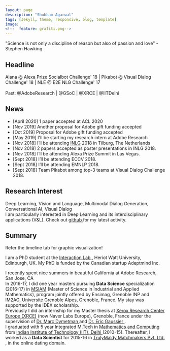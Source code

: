 ```yaml
---
layout: page
description: "Shubham Agarwal"
tags: [Jekyll, theme, responsive, blog, template]
image:
<!--  feature: grafiti.png-->
---
```


"Science is not only a discipline of reason but also of passion and love" - Stephen Hawking

<h2> Headline </h2>

Alana @ Alexa Prize Socialbot Challenge' 18 | Pikabot @ Visual Dialog Challenge' 18 | NLE @ E2E NLG Challenge' 17
<br />
<br />
Past: @AdobeResearch | @GSoC | @XRCE | @IITDelhi

<h2> News </h2>

* [April 2020] 1 paper accepted at ACL 2020
* [Nov 2019] Another proposal for Adobe gift funding accepted
* [Oct 2019] Proposal for Adobe gift funding accepted
* [May 2019] I'll be starting my research intern at Adobe Research
* [Nov 2018] I’ll be attending [INLG](https://inlg2018.uvt.nl/) 2018 in Tilburg, The Netherlands
* [Nov 2018] 2 papers accepted as poster presentations in INLG 2018.
* [Nov 2018] I’ll be attending Alexa Prize Summit in Las Vegas.
* [Sept 2018] I’ll be attending ECCV 2018. 
* [Sept 2018] I’ll be attending EMNLP 2018.
* [Sept 2018] Team Pikabot among top-3 teams at Visual Dialog Challenge 2018.

<h2> Research Interest </h2>

Deep Learning, Vision and Language, Multimodal Dialog Generation, Conversational AI, Visual Dialog
<br />
I am particularly interested in Deep Learning and its interdisciplinary applications (V&L). Check out <a href="https://github.com/shubhamagarwal92">github </a> for my latest activity. 

<h2> Summary </h2>

Refer the timeline tab for graphic visualization! 

I am a PhD student at the <a href="https://sites.google.com/site/hwinteractionlab/">Interaction Lab </a>, Heriot Watt University, Edinburgh, UK. My PhD is funded by the Canadian startup Adeptmind Inc.  

I recently spent nice summers in beautiful California at Adobe Research, San Jose, CA
<br />
In 2016-17, I did one year masters pursuing <strong>Data Science</strong> specialization (2016-17) in <a href="http://msiam.imag.fr">MSIAM</a> (Master of Science in Industrial and Applied Mathematics), program jointly offered by Ensimag, Grenoble INP and IM2AG, Universite Grenoble Alpes, Grenoble, France. My stay was supported by the IDEX scholarship. 
<br />
Previously I did an internship for my Master thesis at <a href="http://www.xrce.xerox.com/">Xerox Research Center Europe (XRCE)</a> (now Naver Labs Europe), Grenoble, France under the supervision of <a href="http://www.xrce.xerox.com/About-XRCE/People/Marc-Dymetman"> Dr. Marc Dymetman </a> and <a href="http://ama.liglab.fr/~gaussier/"> Dr. Eric Gaussier </a>. 
<br />
I graduated with 5 year Integrated M.Tech in <a href="http://maths.iitd.ac.in/">Mathematics and Computing </a> from <a href="http://www.iitd.ac.in/">Indian Institute of Technology (IIT), Delhi </a> (2010-15). Thereafter, I worked as a <strong>Data Scientist</strong> for 2015-16 in <a href="http://trulymadly.com/">TrulyMaldy Matchmakers Pvt. Ltd. </a>, in the online dating domain.






